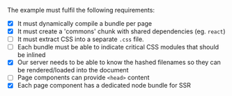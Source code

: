 The example must fulfil the following requirements:

- [x] It must dynamically compile a bundle per page
- [x] It must create a 'commons' chunk with shared dependencies (eg. `react`)
- [ ] It must extract CSS into a separate `.css` file.
- [ ] Each bundle must be able to indicate critical CSS modules that should be inlined
- [x] Our server needs to be able to know the hashed filenames so they can be rendered/loaded into the document
- [ ] Page components can provide `<head>` content
- [x] Each page component has a dedicated node bundle for SSR
